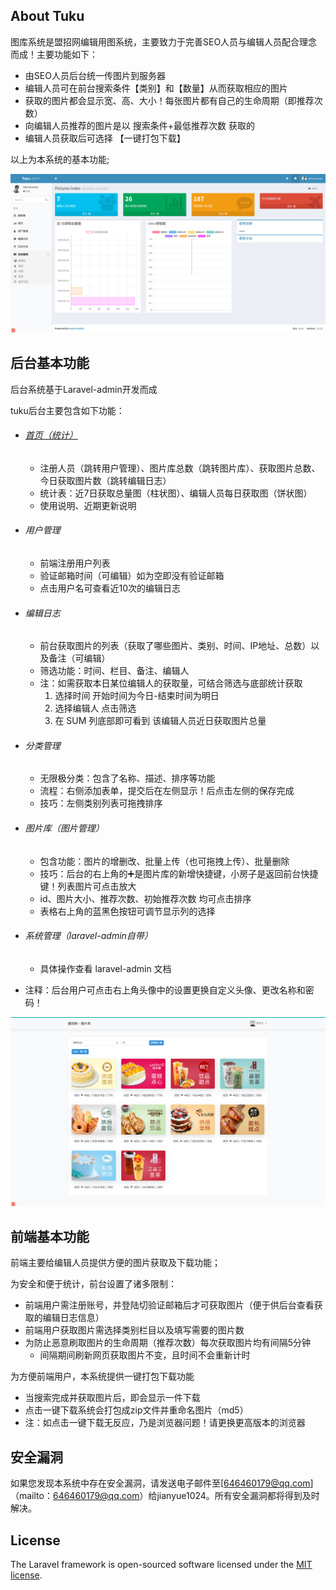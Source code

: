 ## About Tuku

图库系统是盟招网编辑用图系统，主要致力于完善SEO人员与编辑人员配合理念而成！主要功能如下：

- 由SEO人员后台统一传图片到服务器
- 编辑人员可在前台搜索条件【类别】和【数量】从而获取相应的图片
- 获取的图片都会显示宽、高、大小！每张图片都有自己的生命周期（即推荐次数）
- 向编辑人员推荐的图片是以 搜索条件+最低推荐次数 获取的
- 编辑人员获取后可选择 【一键打包下载】

以上为本系统的基本功能;

<p align="center"><img src="readmeImg/1.png"></p>

## 后台基本功能

后台系统基于Laravel-admin开发而成

tuku后台主要包含如下功能：

- ###### <a href="http://tuku.local/admin">首页（统计）</a>

  - 注册人员（跳转用户管理）、图片库总数（跳转图片库）、获取图片总数、今日获取图片数（跳转编辑日志）
  - 统计表：近7日获取总量图（柱状图）、编辑人员每日获取图（饼状图）
  - 使用说明、近期更新说明

- ###### 用户管理

  - 前端注册用户列表
  - 验证邮箱时间（可编辑）如为空即没有验证邮箱
  - 点击用户名可查看近10次的编辑日志

- ###### 编辑日志

  - 前台获取图片的列表（获取了哪些图片、类别、时间、IP地址、总数）以及备注（可编辑）
  - 筛选功能：时间、栏目、备注、编辑人
  - 注：如需获取本日某位编辑人的获取量，可结合筛选与底部统计获取
    1. 选择时间 开始时间为今日-结束时间为明日
    2. 选择编辑人 点击筛选
    3. 在 SUM 列底部即可看到 该编辑人员近日获取图片总量

- ###### 分类管理

  - 无限极分类：包含了名称、描述、排序等功能
  - 流程：右侧添加表单，提交后在左侧显示！后点击左侧的保存完成
  - 技巧：左侧类别列表可拖拽排序

- ###### 图片库（图片管理）

  - 包含功能：图片的增删改、批量上传（也可拖拽上传）、批量删除
  - 技巧：后台的右上角的➕是图片库的新增快捷键，小房子是返回前台快捷键！列表图片可点击放大
  - id、图片大小、推荐次数、初始推荐次数 均可点击排序
  - 表格右上角的蓝黑色按钮可调节显示列的选择

- ###### 系统管理（laravel-admin自带）

  - 具体操作查看 laravel-admin 文档

- 注释：后台用户可点击右上角头像中的设置更换自定义头像、更改名称和密码！

<p align="center"><img src="readmeImg/2.png"></p>

## 前端基本功能

前端主要给编辑人员提供方便的图片获取及下载功能；

为安全和便于统计，前台设置了诸多限制：

- 前端用户需注册账号，并登陆切验证邮箱后才可获取图片（便于供后台查看获取的编辑日志信息）
- 前端用户获取图片需选择类别栏目以及填写需要的图片数
- 为防止恶意刷取图片的生命周期（推荐次数）每次获取图片均有间隔5分钟
  - 间隔期间刷新网页获取图片不变，且时间不会重新计时

为方便前端用户，本系统提供一键打包下载功能

- 当搜索完成并获取图片后，即会显示一件下载
- 点击一键下载系统会打包成zip文件并重命名图片（md5）
- 注：如点击一键下载无反应，乃是浏览器问题！请更换更高版本的浏览器

## 安全漏洞

如果您发现本系统中存在安全漏洞，请发送电子邮件至[646460179@qq.com]（mailto：646460179@qq.com）给jianyue1024。所有安全漏洞都将得到及时解决。

## License

The Laravel framework is open-sourced software licensed under the [MIT license](https://opensource.org/licenses/MIT).